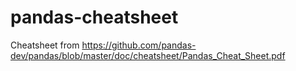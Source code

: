 # pandas-cheatsheet
Cheatsheet from https://github.com/pandas-dev/pandas/blob/master/doc/cheatsheet/Pandas_Cheat_Sheet.pdf
